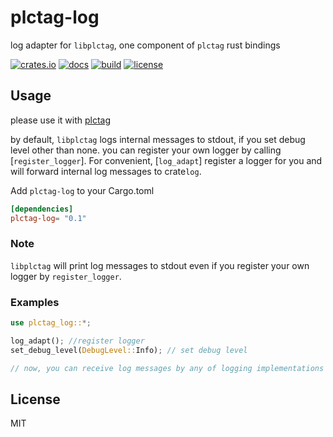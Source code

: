 # plctag-log

log adapter for `libplctag`, one component of `plctag` rust bindings

[![crates.io](https://img.shields.io/crates/v/plctag-log.svg)](https://crates.io/crates/plctag-log)
[![docs](https://docs.rs/plctag-log/badge.svg)](https://docs.rs/plctag-log)
[![build](https://github.com/joylei/plctag-rs/workflows/Test%20and%20Build/badge.svg?branch=master)](https://github.com/joylei/plctag-rs/actions?query=workflow%3A%22Test+and+Build%22)
[![license](https://img.shields.io/crates/l/plctag.svg)](https://github.com/joylei/plctag-rs/blob/master/LICENSE)

## Usage

please use it with [plctag](https://crates.io/crates/plctag)

by default, `libplctag` logs internal messages to stdout, if you set debug level other than none.
you can register your own logger by calling [`register_logger`].
For convenient, [`log_adapt`] register a logger for you and will forward internal log messages to crate`log`.

Add `plctag-log` to your Cargo.toml

```toml
[dependencies]
plctag-log= "0.1"
```

### Note

`libplctag` will print log messages to stdout even if you register your own logger by `register_logger`.

### Examples

```rust
use plctag_log::*;

log_adapt(); //register logger
set_debug_level(DebugLevel::Info); // set debug level

// now, you can receive log messages by any of logging implementations of crate `log`
```

## License

MIT
